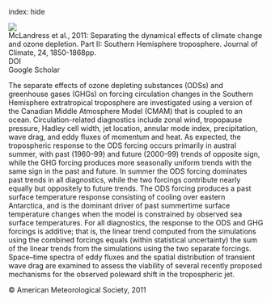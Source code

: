 index: hide

<div class="Citation">
    <div class="Citation-thumb CitationThumb-linked"  data-href="https://doi.org/10.1175/2010jcli3958.1">
      <img src="https://static.claimspace.cloud/climate-study-static/refs/thumbs/10/McLandress_et_al_2011-thumb.png" />
    </div>

  <div class="Citation-body">
    <div class="Citation-text">McLandress et al., 2011: Separating the dynamical effects of climate change and ozone depletion. Part II: Southern Hemisphere troposphere. <span class="Article-journal">Journal of Climate, </span><span class="Article-volume">24, </span>1850-1868pp.</div>
    <div class="Citation-links">
      <div class="CitationLink" data-href="https://doi.org/10.1175/2010jcli3958.1">
        <div class="CitationLink-icon CitationLink-Doi"></div>
        <div class="CitationLink-text">DOI</div>
      </div>
      <div class="CitationLink" data-href="https://scholar.google.com/scholar?q=10.1175/2010jcli3958.1">
        <div class="CitationLink-icon CitationLink-Scholar"></div>
        <div class="CitationLink-text">Google Scholar</div>
      </div>
    </div>
  </div>
</div>

The separate effects of ozone depleting substances (ODSs) and greenhouse gases (GHGs) on forcing circulation changes in the Southern Hemisphere extratropical troposphere are investigated using a version of the Canadian Middle Atmosphere Model (CMAM) that is coupled to an ocean. Circulation-related diagnostics include zonal wind, tropopause pressure, Hadley cell width, jet location, annular mode index, precipitation, wave drag, and eddy fluxes of momentum and heat. As expected, the tropospheric response to the ODS forcing occurs primarily in austral summer, with past (1960–99) and future (2000–99) trends of opposite sign, while the GHG forcing produces more seasonally uniform trends with the same sign in the past and future. In summer the ODS forcing dominates past trends in all diagnostics, while the two forcings contribute nearly equally but oppositely to future trends. The ODS forcing produces a past surface temperature response consisting of cooling over eastern Antarctica, and is the dominant driver of past summertime surface temperature changes when the model is constrained by observed sea surface temperatures. For all diagnostics, the response to the ODS and GHG forcings is additive; that is, the linear trend computed from the simulations using the combined forcings equals (within statistical uncertainty) the sum of the linear trends from the simulations using the two separate forcings. Space–time spectra of eddy fluxes and the spatial distribution of transient wave drag are examined to assess the viability of several recently proposed mechanisms for the observed poleward shift in the tropospheric jet.

<div class="Citation-copy">
&copy; American Meteorological Society, 2011
</div>